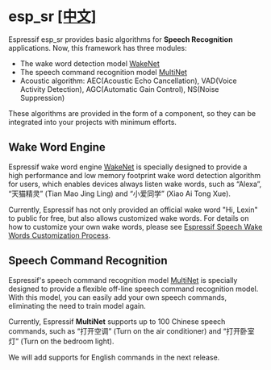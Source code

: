 # esp_sr [[中文]](./README_cn.md)

Espressif esp_sr provides basic algorithms for **Speech Recognition** applications. Now, this framework has three modules:

* The wake word detection model [WakeNet](wake_word_engine/README.md)
* The speech command recognition model [MultiNet](speech_command_recognition/README.md) 
* Acoustic algorithm: AEC(Acoustic Echo Cancellation), VAD(Voice Activity Detection), AGC(Automatic Gain Control), NS(Noise Suppression)

These algorithms are provided in the form of a component, so they can be integrated into your projects with minimum efforts.

## Wake Word Engine

Espressif wake word engine [WakeNet](wake_word_engine/README.md) is specially designed to provide a high performance and low memory footprint wake word detection algorithm for users, which enables devices always listen wake words, such as “Alexa”, “天猫精灵” (Tian Mao Jing Ling) and “小爱同学” (Xiao Ai Tong Xue).  

Currently, Espressif has not only provided an official wake word "Hi, Lexin" to public for free, but also allows customized wake words. For details on how to customize your own wake words, please see [Espressif Speech Wake Words Customization Process](wake_word_engine/ESP_Wake_Words_Customization.md).

## Speech Command Recognition

Espressif's speech command recognition model [MultiNet](speech_command_recognition/README.md) is specially designed to provide a flexible off-line speech command recognition model. With this model, you can easily add your own speech commands, eliminating the need to train model again.

Currently, Espressif **MultiNet** supports up to 100 Chinese speech commands, such as “打开空调” (Turn on the air conditioner) and “打开卧室灯” (Turn on the bedroom light). 

We will add supports for English commands in the next release.
